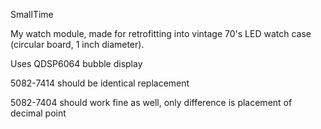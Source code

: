 SmallTime

My watch module, made for retrofitting into vintage 70's LED watch case (circular board, 1 inch diameter).

Uses QDSP6064 bubble display

5082-7414 should be identical replacement

5082-7404 should work fine as well, only difference is placement of decimal point

